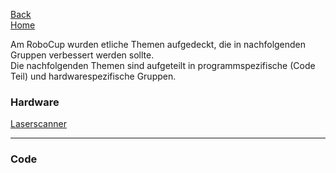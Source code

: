 [Back](DokuSolidus)  
[Home](home)  

Am RoboCup wurden etliche Themen aufgedeckt, die in nachfolgenden Gruppen verbessert werden sollte.  
Die nachfolgenden Themen sind aufgeteilt in programmspezifische (Code Teil) und hardwarespezifische Gruppen.

### Hardware
[Laserscanner](Laserverbesserung)
***

### Code
